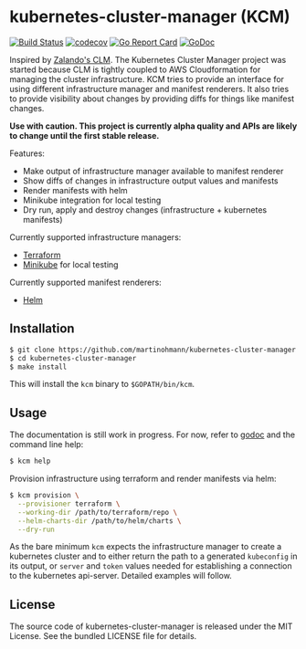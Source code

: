 kubernetes-cluster-manager (KCM)
================================

[![Build Status](https://travis-ci.com/martinohmann/kubernetes-cluster-manager.svg?branch=master)](https://travis-ci.com/martinohmann/kubernetes-cluster-manager)
[![codecov](https://codecov.io/gh/martinohmann/kubernetes-cluster-manager/branch/master/graph/badge.svg)](https://codecov.io/gh/martinohmann/kubernetes-cluster-manager)
[![Go Report Card](https://goreportcard.com/badge/github.com/martinohmann/kubernetes-cluster-manager?style=flat)](https://goreportcard.com/report/github.com/martinohmann/kubernetes-cluster-manager)
[![GoDoc](https://godoc.org/github.com/martinohmann/kubernetes-cluster-manager?status.svg)](https://godoc.org/github.com/martinohmann/kubernetes-cluster-manager)

Inspired by [Zalando's CLM](https://github.com/zalando-incubator/cluster-lifecycle-manager). The Kubernetes Cluster Manager project was started because CLM is tightly coupled to AWS Cloudformation for managing the cluster infrastructure. KCM tries to provide an interface for using different infrastructure manager and manifest renderers. It also tries to provide visibility about changes by providing diffs for things like manifest changes.

**Use with caution. This project is currently alpha quality and APIs are likely to change until the first stable release.**

Features:
- Make output of infrastructure manager available to manifest renderer
- Show diffs of changes in infrastructure output values and manifests
- Render manifests with helm
- Minikube integration for local testing
- Dry run, apply and destroy changes (infrastructure + kubernetes manifests)

Currently supported infrastructure managers:
- [Terraform](https://github.com/hashicorp/terraform)
- [Minikube](https://github.com/kubernetes/minikube) for local testing

Currently supported manifest renderers:
- [Helm](https://github.com/helm/helm)

Installation
------------

```sh
$ git clone https://github.com/martinohmann/kubernetes-cluster-manager
$ cd kubernetes-cluster-manager
$ make install
```

This will install the `kcm` binary to `$GOPATH/bin/kcm`.

Usage
-----

The documentation is still work in progress. For now, refer to [godoc](https://godoc.org/github.com/martinohmann/kubernetes-cluster-manager) and the command line help:

```sh
$ kcm help
```

Provision infrastructure using terraform and render manifests via helm:

```sh
$ kcm provision \
  --provisioner terraform \
  --working-dir /path/to/terraform/repo \
  --helm-charts-dir /path/to/helm/charts \
  --dry-run
```

As the bare minimum `kcm` expects the infrastructure manager to create a kubernetes cluster and to either return the path to a generated `kubeconfig` in its output, or `server` and `token` values needed for establishing a connection to the kubernetes api-server. Detailed examples will follow.

License
-------

The source code of kubernetes-cluster-manager is released under the MIT License. See the bundled
LICENSE file for details.
